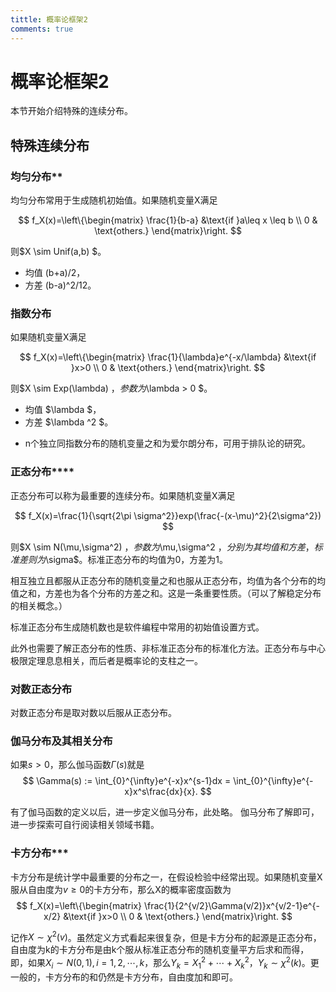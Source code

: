 ```yaml
---
tittle: 概率论框架2
comments: true
---
```

<!--注意事项
1. 行内公式：开始美元符号后面不要有空格，结束前不要有空格。
2. 行间公式$$前需要空行，后不要空行且$$不单独一行。
-->
# 概率论框架2
本节开始介绍特殊的连续分布。
## 特殊连续分布
### 均匀分布**
均匀分布常用于生成随机初始值。如果随机变量X满足

$$
f_X(x)=\left\{\begin{matrix}
\frac{1}{b-a} &\text{if }a\leq x \leq b \\ 
0 & \text{others.}
\end{matrix}\right.
$$

则$X \sim  Unif(a,b) $。

- 均值 (b+a)/2，
- 方差 (b-a)^2/12。

### 指数分布
如果随机变量X满足

$$
f_X(x)=\left\{\begin{matrix}
\frac{1}{\lambda}e^{-x/\lambda} &\text{if }x>0 \\ 
0 & \text{others.}
\end{matrix}\right.
$$

则$X \sim  Exp(\lambda) $，参数为$\lambda > 0 $。

- 均值 $\lambda $，
- 方差 $\lambda ^2 $。

* n个独立同指数分布的随机变量之和为爱尔朗分布，可用于排队论的研究。


### 正态分布****
正态分布可以称为最重要的连续分布。如果随机变量X满足

$$
f_X(x)=\frac{1}{\sqrt{2\pi \sigma^2}}exp(\frac{-(x-\mu)^2}{2\sigma^2})
$$

则$X \sim N(\mu,\sigma^2) $，参数为$\mu,\sigma^2 $，分别为其均值和方差，标准差则为$\sigma$。标准正态分布的均值为0，方差为1。

相互独立且都服从正态分布的随机变量之和也服从正态分布，均值为各个分布的均值之和，方差也为各个分布的方差之和。这是一条重要性质。（可以了解稳定分布的相关概念。）

标准正态分布生成随机数也是软件编程中常用的初始值设置方式。

此外也需要了解正态分布的性质、非标准正态分布的标准化方法。正态分布与中心极限定理息息相关，而后者是概率论的支柱之一。

### 对数正态分布
对数正态分布是取对数以后服从正态分布。
### 伽马分布及其相关分布
如果$s > 0$，那么伽马函数$\Gamma(s)$就是
$$
\Gamma(s) := \int_{0}^{\infty}e^{-x}x^{s-1}dx =  \int_{0}^{\infty}e^{-x}x^s\frac{dx}{x}.
$$

有了伽马函数的定义以后，进一步定义伽马分布，此处略。
伽马分布了解即可，进一步探索可自行阅读相关领域书籍。
### 卡方分布***
卡方分布是统计学中最重要的分布之一，在假设检验中经常出现。如果随机变量X服从自由度为$v \geq 0$的卡方分布，那么X的概率密度函数为
$$ f_X(x)=\left\{\begin{matrix}
\frac{1}{2^{v/2}\Gamma(v/2)}x^{v/2-1}e^{-x/2} &\text{if }x>0 \\ 
0 & \text{others.}
\end{matrix}\right. $$

记作$X \sim \chi^2(v)$。虽然定义方式看起来很复杂，但是卡方分布的起源是正态分布，自由度为k的卡方分布是由k个服从标准正态分布的随机变量平方后求和而得，即，如果$X_i \sim N(0,1),i=1,2,\cdots,k$，那么$Y_k=X_1^2+\cdots+X_k^2$，$Y_k \sim \chi^2(k)$。更一般的，卡方分布的和仍然是卡方分布，自由度加和即可。


